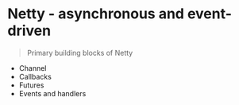 # Netty -  asynchronous and event-driven
> Primary building blocks of Netty
* Channel
* Callbacks
* Futures
* Events and handlers